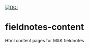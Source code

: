 [![DOI](https://zenodo.org/badge/375108570.svg)](https://zenodo.org/badge/latestdoi/375108570)

# fieldnotes-content
Html content pages for M&amp;K fieldnotes
